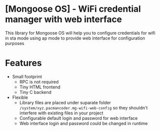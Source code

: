 [Mongoose OS] - WiFi credential manager with web interface
==========================================================

This library for Mongoose OS will help you to configure credentials
for wifi in sta mode using ap mode to provide web interface for
configuration purposes


# Features
- Small footprint
    - RPC is not required
    - Tiny HTML frontend
    - Tiny C backend
- Flexible
    - Library files are placed under suparate folder `/system/xyz.pacmancoder.mg-wifi-web-config`
      so they shouldn't interfere with existing files in your project
    - Configurable default login and password for web interface
    - Web interface login and password could be changed in runtime
